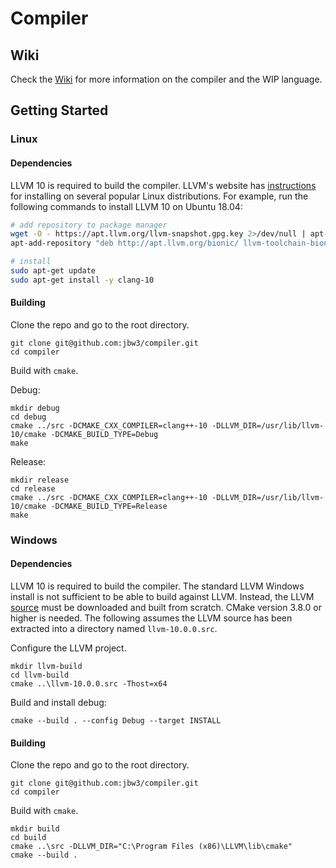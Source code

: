 # Compiler

## Wiki

Check the [Wiki](https://github.com/jbw3/compiler/wiki) for more information on the compiler and the WIP language.

## Getting Started

### Linux

#### Dependencies

LLVM 10 is required to build the compiler.
LLVM's website has [instructions](https://apt.llvm.org) for installing on several popular Linux distributions.
For example, run the following commands to install LLVM 10 on Ubuntu 18.04:

```bash
# add repository to package manager
wget -O - https://apt.llvm.org/llvm-snapshot.gpg.key 2>/dev/null | apt-key add -
apt-add-repository "deb http://apt.llvm.org/bionic/ llvm-toolchain-bionic-10 main"

# install
sudo apt-get update
sudo apt-get install -y clang-10
```

#### Building

Clone the repo and go to the root directory.

```
git clone git@github.com:jbw3/compiler.git
cd compiler
```

Build with `cmake`.

Debug:
```
mkdir debug
cd debug
cmake ../src -DCMAKE_CXX_COMPILER=clang++-10 -DLLVM_DIR=/usr/lib/llvm-10/cmake -DCMAKE_BUILD_TYPE=Debug
make
```

Release:
```
mkdir release
cd release
cmake ../src -DCMAKE_CXX_COMPILER=clang++-10 -DLLVM_DIR=/usr/lib/llvm-10/cmake -DCMAKE_BUILD_TYPE=Release
make
```

### Windows

#### Dependencies

LLVM 10 is required to build the compiler.
The standard LLVM Windows install is not sufficient to be able to build against LLVM.
Instead, the LLVM [source](https://releases.llvm.org/download.html) must be downloaded and built from scratch.
CMake version 3.8.0 or higher is needed.
The following assumes the LLVM source has been extracted into a directory named `llvm-10.0.0.src`.

Configure the LLVM project.
```
mkdir llvm-build
cd llvm-build
cmake ..\llvm-10.0.0.src -Thost=x64
```

Build and install debug:
```
cmake --build . --config Debug --target INSTALL
```

#### Building

Clone the repo and go to the root directory.

```
git clone git@github.com:jbw3/compiler.git
cd compiler
```

Build with `cmake`.
```
mkdir build
cd build
cmake ..\src -DLLVM_DIR="C:\Program Files (x86)\LLVM\lib\cmake"
cmake --build .
```
